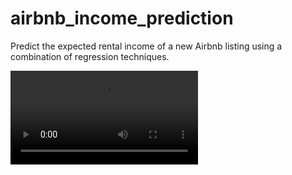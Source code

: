# airbnb_income_prediction
Predict the expected rental income of a new Airbnb listing using a combination of regression techniques.

![Demo](https://github.com/stellamoretti/airbnb_income_prediction/08_app_demonstration.mov)

